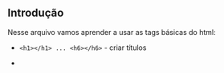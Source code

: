 ## Introdução

Nesse arquivo vamos aprender a usar as tags básicas do html:
  - ```<h1></h1> ... <h6></h6>``` - criar títulos
  - ```<p></p> - criar parágrafos
